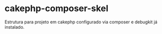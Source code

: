 cakephp-composer-skel
=====================

Estrutura para projeto em cakephp configurado via composer e debugkit já instalado.
